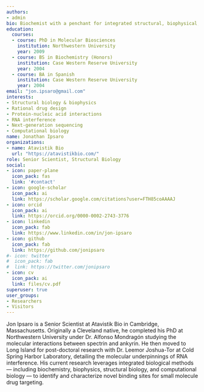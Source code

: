 ```yaml
---
authors:
- admin
bio: Biochemist with a penchant for integrated structural, biophysical, and computational methods.
education:
  courses:
  - course: PhD in Molecular Biosciences
    institution: Northwestern University
    year: 2009
  - course: BS in Biochemistry (Honors)
    institution: Case Western Reserve University
    year: 2004
  - course: BA in Spanish
    institution: Case Western Reserve University
    year: 2004
email: "jon.ipsaro@gmail.com"
interests:
- Structural biology & biophysics
- Rational drug design
- Protein-nucleic acid interactions
- RNA interference
- Next-generation sequencing
- Computational biology
name: Jonathan Ipsaro
organizations:
- name: Atavistik Bio
  url: "https://atavistikbio.com/"
role: Senior Scientist, Structural Biology
social:
- icon: paper-plane
  icon_pack: fas
  link: '#contact'
- icon: google-scholar
  icon_pack: ai
  link: https://scholar.google.com/citations?user=FTH85coAAAAJ
- icon: orcid
  icon_pack: ai
  link: https://orcid.org/0000-0002-2743-3776
- icon: linkedin
  icon_pack: fab
  link: https://www.linkedin.com/in/jon-ipsaro
- icon: github
  icon_pack: fab
  link: https://github.com/jonipsaro
#- icon: twitter
#  icon_pack: fab
#  link: https://twitter.com/jonipsaro
- icon: cv
  icon_pack: ai
  link: files/cv.pdf
superuser: true
user_groups:
- Researchers
- Visitors
---
```


Jon Ipsaro is a Senior Scientist at Atavistik Bio in Cambridge, Massachusetts. Originally a Cleveland native, he completed his PhD at Northwestern University under Dr. Alfonso Mondragón studying the molecular interactions between spectrin and ankyrin.  He then moved to Long Island for post-doctoral research with Dr. Leemor Joshua-Tor at Cold Spring Harbor Laboratory, detailing the molecular underpinnings of RNA interference. His current research leverages integrated biological methods &mdash; including biochemistry, biophysics, structural biology, and computational biology &mdash; to identify and characterize novel binding sites for small molecule drug targeting.